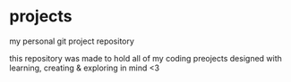 # projects
my personal git project repository

this repository was made to hold all of my coding preojects
designed with learning, creating & exploring in mind <3

